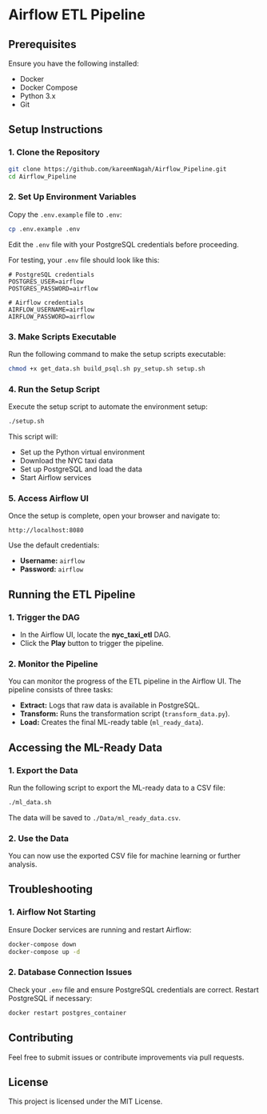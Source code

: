 # Airflow ETL Pipeline

## Prerequisites
Ensure you have the following installed:
- Docker
- Docker Compose
- Python 3.x
- Git

## Setup Instructions

### 1. Clone the Repository
```bash
git clone https://github.com/kareemNagah/Airflow_Pipeline.git
cd Airflow_Pipeline
```

### 2. Set Up Environment Variables
Copy the `.env.example` file to `.env`:
```bash
cp .env.example .env
```
Edit the `.env` file with your PostgreSQL credentials before proceeding.

For testing, your `.env` file should look like this:
```
# PostgreSQL credentials
POSTGRES_USER=airflow
POSTGRES_PASSWORD=airflow

# Airflow credentials
AIRFLOW_USERNAME=airflow
AIRFLOW_PASSWORD=airflow
```

### 3. Make Scripts Executable
Run the following command to make the setup scripts executable:
```bash
chmod +x get_data.sh build_psql.sh py_setup.sh setup.sh
```

### 4. Run the Setup Script
Execute the setup script to automate the environment setup:
```bash
./setup.sh
```
This script will:
- Set up the Python virtual environment
- Download the NYC taxi data
- Set up PostgreSQL and load the data
- Start Airflow services

### 5. Access Airflow UI
Once the setup is complete, open your browser and navigate to:
```
http://localhost:8080
```
Use the default credentials:
- **Username:** `airflow`
- **Password:** `airflow`

## Running the ETL Pipeline

### 1. Trigger the DAG
- In the Airflow UI, locate the **nyc_taxi_etl** DAG.
- Click the **Play** button to trigger the pipeline.

### 2. Monitor the Pipeline
You can monitor the progress of the ETL pipeline in the Airflow UI.
The pipeline consists of three tasks:
- **Extract:** Logs that raw data is available in PostgreSQL.
- **Transform:** Runs the transformation script (`transform_data.py`).
- **Load:** Creates the final ML-ready table (`ml_ready_data`).

## Accessing the ML-Ready Data

### 1. Export the Data
Run the following script to export the ML-ready data to a CSV file:
```bash
./ml_data.sh
```
The data will be saved to `./Data/ml_ready_data.csv`.

### 2. Use the Data
You can now use the exported CSV file for machine learning or further analysis.

## Troubleshooting

### 1. Airflow Not Starting
Ensure Docker services are running and restart Airflow:
```bash
docker-compose down
docker-compose up -d
```

### 2. Database Connection Issues
Check your `.env` file and ensure PostgreSQL credentials are correct.
Restart PostgreSQL if necessary:
```bash
docker restart postgres_container
```

## Contributing
Feel free to submit issues or contribute improvements via pull requests.

## License
This project is licensed under the MIT License.

